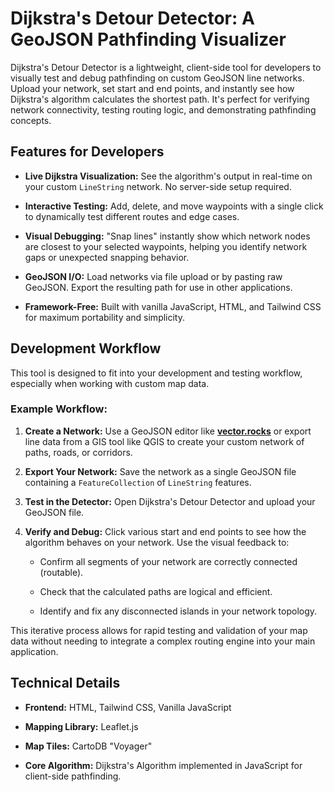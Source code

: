 # Dijkstra's Detour Detector: A GeoJSON Pathfinding Visualizer

Dijkstra's Detour Detector is a lightweight, client-side tool for developers to visually test and debug pathfinding on custom GeoJSON line networks. Upload your network, set start and end points, and instantly see how Dijkstra's algorithm calculates the shortest path. It's perfect for verifying network connectivity, testing routing logic, and demonstrating pathfinding concepts.


## Features for Developers

- **Live Dijkstra Visualization:** See the algorithm's output in real-time on your custom `LineString` network. No server-side setup required.

- **Interactive Testing:** Add, delete, and move waypoints with a single click to dynamically test different routes and edge cases.

- **Visual Debugging:** "Snap lines" instantly show which network nodes are closest to your selected waypoints, helping you identify network gaps or unexpected snapping behavior.

- **GeoJSON I/O:** Load networks via file upload or by pasting raw GeoJSON. Export the resulting path for use in other applications.

- **Framework-Free:** Built with vanilla JavaScript, HTML, and Tailwind CSS for maximum portability and simplicity.


## Development Workflow

This tool is designed to fit into your development and testing workflow, especially when working with custom map data.


### Example Workflow:

1. **Create a Network:** Use a GeoJSON editor like [**vector.rocks**](https://vector.rocks/ "null") or export line data from a GIS tool like QGIS to create your custom network of paths, roads, or corridors.

2. **Export Your Network:** Save the network as a single GeoJSON file containing a `FeatureCollection` of `LineString` features.

3. **Test in the Detector:** Open Dijkstra's Detour Detector and upload your GeoJSON file.

4. **Verify and Debug:** Click various start and end points to see how the algorithm behaves on your network. Use the visual feedback to:

   - Confirm all segments of your network are correctly connected (routable).

   - Check that the calculated paths are logical and efficient.

   - Identify and fix any disconnected islands in your network topology.

This iterative process allows for rapid testing and validation of your map data without needing to integrate a complex routing engine into your main application.


## Technical Details

- **Frontend:** HTML, Tailwind CSS, Vanilla JavaScript

- **Mapping Library:** Leaflet.js

- **Map Tiles:** CartoDB "Voyager"

- **Core Algorithm:** Dijkstra's Algorithm implemented in JavaScript for client-side pathfinding.
